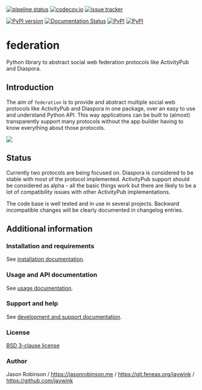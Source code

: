 [![pipeline status](https://git.feneas.org/jaywink/federation/badges/master/pipeline.svg)](https://git.feneas.org/jaywink/federation/commits/master) [![codecov.io](https://codecov.io/github/jaywink/federation/coverage.svg?branch=master)](https://codecov.io/github/jaywink/federation?branch=master) [![issue tracker](https://img.shields.io/badge/issue%20tracker-gitlab-orange.svg)](https://git.feneas.org/jaywink/federation/issues)

[![PyPI version](https://badge.fury.io/py/federation.svg)](https://pypi.python.org/pypi/federation)  [![Documentation Status](http://readthedocs.org/projects/federation/badge/?version=latest)](http://federation.readthedocs.io/en/latest/?badge=latest) [![PyPI](https://img.shields.io/pypi/pyversions/federation.svg?maxAge=2592000)](https://pypi.python.org/pypi/federation) [![PyPI](https://img.shields.io/pypi/l/federation.svg?maxAge=2592000)](https://pypi.python.org/pypi/federation)

# federation

Python library to abstract social web federation protocols like ActivityPub and Diaspora.

## Introduction

The aim of `federation` is to provide and abstract multiple social web protocols like 
ActivityPub and Diaspora in one package, over an easy to use and understand Python API. 
This way applications can be built to (almost) transparently support many protocols 
without the app builder having to know everything about those protocols.

![](http://federation.readthedocs.io/en/latest/_images/generic_diagram.png)

## Status

Currently two protocols are being focused on. Diaspora is considered to be stable with most 
of the protocol implemented. ActivityPub support should be considered as alpha - all the basic
things work but there are likely to be a lot of compatibility issues with other ActivityPub
implementations.

The code base is well tested and in use in several projects. Backward incompatible changes 
will be clearly documented in changelog entries.

## Additional information

### Installation and requirements

See [installation documentation](http://federation.readthedocs.io/en/latest/install.html).

### Usage and API documentation

See [usage documentation](http://federation.readthedocs.io/en/latest/usage.html).

### Support and help

See [development and support documentation](http://federation.readthedocs.io/en/latest/development.html).

### License

[BSD 3-clause license](https://www.tldrlegal.com/l/bsd3)

### Author

Jason Robinson / https://jasonrobinson.me / https://git.feneas.org/jaywink / https://github.com/jaywink 
